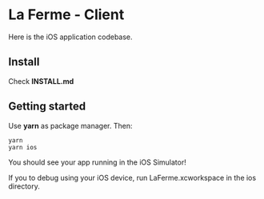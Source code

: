 # La Ferme - Client

Here is the iOS application codebase.

## Install

Check **INSTALL.md**

## Getting started

Use **yarn** as package manager. Then:

```
yarn
yarn ios
```

You should see your app running in the iOS Simulator!

If you to debug using your iOS device, run LaFerme.xcworkspace in the ios directory.
